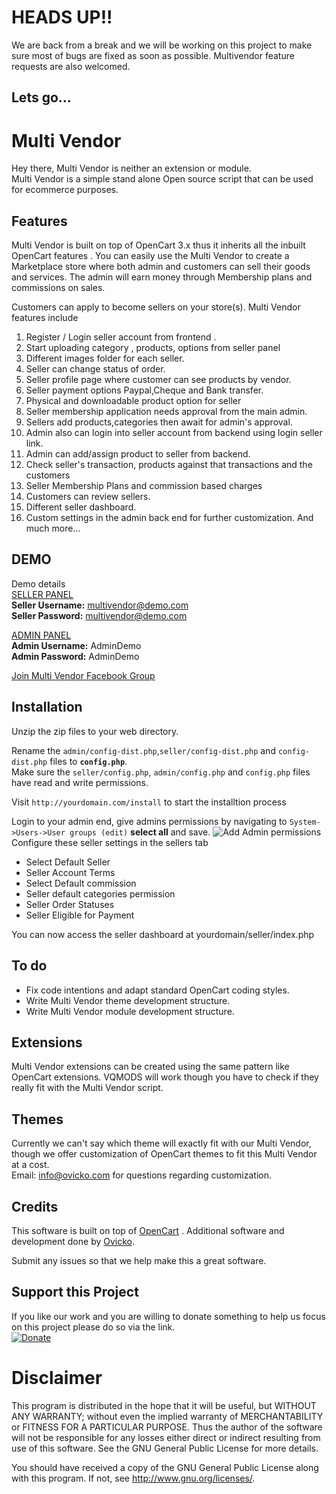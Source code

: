 # HEADS UP!!  
We are back from a break and we will be working on this project to make sure most of bugs are fixed as soon as possible.
Multivendor feature requests are also welcomed.

## Lets go...  
# Multi Vendor 

Hey there, Multi Vendor is neither an extension or module.  
Multi Vendor is a simple stand alone Open source script that can be used for ecommerce purposes.
## Features
Multi Vendor is built on top of OpenCart 3.x thus it inherits all the inbuilt  OpenCart features .
You can easily use the Multi Vendor to create a Marketplace store where both admin and customers can sell their goods and services.
The admin will earn money through Membership plans and commissions on sales.  

Customers can apply to become sellers on your store(s).
Multi Vendor features include

1. Register / Login seller account from frontend .
2. Start uploading category , products, options from seller panel
3. Different images folder for each seller.
4. Seller can change status of order.
6. Seller profile page where customer can see products by vendor.
7. Seller payment options Paypal,Cheque and Bank transfer.
8. Physical and downloadable product option for seller
9. Seller membership application needs approval from the main admin.
10. Sellers add products,categories then await for admin's  approval.
11. Admin also can login into seller account from backend using login seller link.
12. Admin can add/assign product to seller from backend.
13. Check seller's transaction, products against that transactions and the customers
14. Seller  Membership Plans and commission based charges
15. Customers can review sellers.
16. Different seller dashboard.
17. Custom settings in the admin back end for further customization.
 And much more...    
## DEMO 
Demo details  
[SELLER PANEL](http://multivendor.ovicko.com/seller/index.php?route=seller/login)  
**Seller Username:** multivendor@demo.com  
**Seller  Password:** multivendor@demo.com  

[ADMIN PANEL](http://multivendor.ovicko.com/admin/index.php)  
**Admin Username:** AdminDemo  
**Admin Password:** AdminDemo    

[Join Multi Vendor Facebook Group](https://www.facebook.com/groups/codlance/)  

## Installation
Unzip the zip files to your web directory.  

Rename the `admin/config-dist.php`,`seller/config-dist.php` and `config-dist.php` files to **`config.php`**.  
Make sure the `seller/config.php`, `admin/config.php` and `config.php` files have read and write permissions.  

Visit `http://yourdomain.com/install` to start the installtion process

Login to your admin end, give admins permissions by navigating to `System->Users->User groups (edit)` **select all** and save. 
![Add Admin permissions](select_all_user_permissions.png)   
Configure these seller settings in the sellers tab
- Select Default Seller  
- Seller Account Terms   
- Select Default commission  
- Seller default categories permission  
- Seller Order Statuses  
- Seller Eligible for Payment

You can now access the seller dashboard at yourdomain/seller/index.php  
## To do
- Fix code intentions and adapt standard OpenCart coding styles.  
- Write Multi Vendor theme development structure.  
- Write Multi Vendor module development structure.  

## Extensions
Multi Vendor extensions can be created using the same pattern like OpenCart extensions.
VQMODS will work though you have to check if they really fit with the Multi Vendor script.

## Themes  
Currently we can't say which theme will exactly fit with our Multi Vendor, though we offer customization of OpenCart themes to fit this Multi Vendor at a cost.  
Email: info@ovicko.com for questions regarding customization.  

## Credits
This software is built on top of [OpenCart](http://opencart.com) .
Additional software and development done by [Ovicko](http://ovicko.com).

Submit any issues so that we help make this a great software.
## Support this Project  
If you like our work and you are willing to donate something to help us focus on this project please do so via the link.  
[![Donate](https://img.shields.io/badge/Donate-PayPal-green.svg)](https://www.paypal.com/cgi-bin/webscr?cmd=_s-xclick&hosted_button_id=K7HBK7452TH2U)
# Disclaimer
This program is distributed in the hope that it will be useful,
but WITHOUT ANY WARRANTY; without even the implied warranty of
MERCHANTABILITY or FITNESS FOR A PARTICULAR PURPOSE. Thus the author of the software will not be responsible for any losses either direct or indirect resulting from use of this software.   See the
GNU General Public License for more details.

You should have received a copy of the GNU General Public License
 along with this program. If not, see <http://www.gnu.org/licenses/>.
